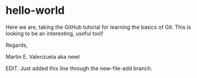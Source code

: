 # hello-world

Here we are, taking the GitHub tutorial for learning the basics of Git. This is looking to be an interesting, useful tool!

Regards,

Martin E. Valenzuela aka newt

EDIT. Just added this line through the new-file-add branch.
